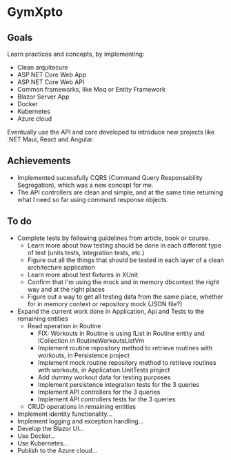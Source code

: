 # GymXpto
## Goals
Learn practices and concepts, by implementing:
- Clean arquitecure
- ASP.NET Core Web App
- ASP.NET Core Web API
- Common frameworks, like Moq or Entity Framework
- Blazor Server App
- Docker
- Kubernetes
- Azure cloud

Eventually use the API and core developed to introduce new projects like .NET Maui, React and Angular.

## Achievements
- Implemented sucessfully CQRS (Command Query Responsability Segregation), which was a new concept for me.
- The API controllers are clean and simple, and at the same time returning what I need so far using command response objects.

## To do
- Complete tests by following guidelines from article, book or course.
  - Learn more about how testing should be done in each different type of test (units tests, integration tests, etc.)
  - Figure out all the things that should be tested in each layer of a clean architecture application
  - Learn more about test fixtures in XUnit
  - Confirm that I'm using the mock and in memory dbcontext the right way and at the right places
  - Figure out a way to get all testing data from the same place, whether for in memory context or repository mock (JSON file?)
- Expand the current work done in Application, Api and Tests to the remaining entities
  - Read operation in Routine
    - FIX: Workouts in Routine is using IList in Routine entity and ICollection in RoutineWorkoutsListVm
    - Implement routine repository method to retrieve routines with workouts, in Persistence project
    - Implement mock routine repository method to retrieve routines with workouts, in Application.UnitTests project
    - Add dummy workout data for testing purposes
    - Implement persistence integration tests for the 3 queries
    - Implement API controllers for the 3 queries
    - Implement API controllers tests for the 3 queries
  - CRUD operations in remaining entities
- Implement identity functionality...
- Implement logging and exception handling...
- Develop the Blazor UI...
- Use Docker...
- Use Kubernetes...
- Publish to the Azure cloud...
